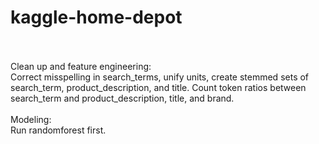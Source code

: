 # kaggle-home-depot
<br>
<br>
Clean up and feature engineering:
<br>
Correct misspelling in search_terms, unify units, create stemmed sets of search_term, product_description, and title. Count token ratios between search_term and product_description, title, and brand.
<br>
<br>
Modeling:
<br>
Run randomforest first.
